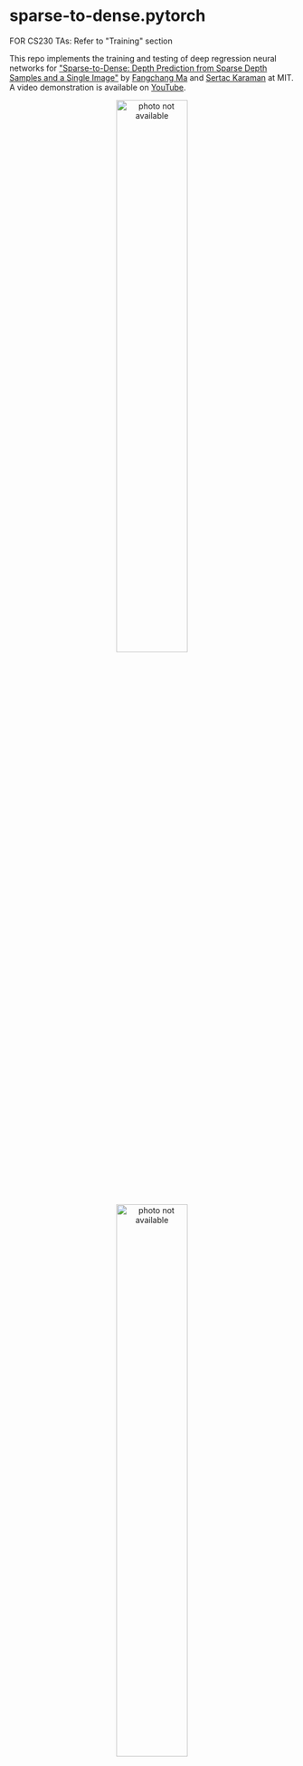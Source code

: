 sparse-to-dense.pytorch
============================
FOR CS230 TAs: Refer to "Training" section

This repo implements the training and testing of deep regression neural networks for ["Sparse-to-Dense: Depth Prediction from Sparse Depth Samples and a Single Image"](https://arxiv.org/pdf/1709.07492.pdf) by [Fangchang Ma](http://www.mit.edu/~fcma) and [Sertac Karaman](http://karaman.mit.edu/) at MIT. A video demonstration is available on [YouTube](https://youtu.be/vNIIT_M7x7Y).
<p align="center">
	<img src="http://www.mit.edu/~fcma/images/ICRA2018.png" alt="photo not available" width="50%" height="50%">
	<img src="https://j.gifs.com/Z4qDow.gif" alt="photo not available" height="50%">
</p>

This repo can be used for training and testing of
- RGB (or grayscale image) based depth prediction
- sparse depth based depth prediction
- RGBd (i.e., both RGB and sparse depth) based depth prediction

The original Torch implementation of the paper can be found [here](https://github.com/fangchangma/sparse-to-dense).

## Contents
0. [Requirements](#requirements)
0. [Training](#training)
0. [Testing](#testing)
0. [Trained Models](#trained-models)
0. [Benchmark](#benchmark)
0. [Citation](#citation)

## Requirements
This code was tested with Python 3 and PyTorch 0.4.0.
- Install [PyTorch](http://pytorch.org/) on a machine with CUDA GPU.
- Install the [HDF5](https://en.wikipedia.org/wiki/Hierarchical_Data_Format) and other dependencies (files in our pre-processed datasets are in HDF5 formats).
	```bash
	sudo apt-get update
	sudo apt-get install -y libhdf5-serial-dev hdf5-tools
	pip3 install h5py matplotlib imageio scikit-image opencv-python
	```
- Download the preprocessed [NYU Depth V2](http://cs.nyu.edu/~silberman/datasets/nyu_depth_v2.html) and/or [KITTI Odometry](http://www.cvlibs.net/datasets/kitti/eval_odometry.php) dataset in HDF5 formats, and place them under the `data` folder. The downloading process might take an hour or so. The NYU dataset requires 32G of storage space, and KITTI requires 81G.
	```bash
	mkdir data; cd data
	wget http://datasets.lids.mit.edu/sparse-to-dense/data/nyudepthv2.tar.gz
	tar -xvf nyudepthv2.tar.gz && rm -f nyudepthv2.tar.gz
	wget http://datasets.lids.mit.edu/sparse-to-dense/data/kitti.tar.gz
 	tar -xvf kitti.tar.gz && rm -f kitti.tar.gz
	cd ..
	```
## Training
The training scripts come with several options, which can be listed with the `--help` flag. 
```bash
python3 main.py --help
```

For CS230 TAs, run the following command to train a network with UNET-based encoder-decoded, and both RGB and 200 random sparse depth samples as the input to the network with a batch size 4.
```bash
python3 main.py -a UNET -m rgbd -s 200 --data nyudepthv2 --lr 0.00001 --batch-size 4 --use_pose True
```

Training results will be saved under the `results` folder. To resume a previous training, run
```bash
python3 main.py --resume [path_to_previous_model]
```

## Testing
To test the performance of a trained model without training, simply run main.py with the `-e` option. For instance,
```bash
python3 main.py --evaluate [path_to_trained_model]
```

## Trained Models
A number of trained models is available [here](http://datasets.lids.mit.edu/sparse-to-dense.pytorch/results/).

## Benchmark
The following numbers are from the original Torch repo.
- Error metrics on NYU Depth v2:

	| RGB     |  rms  |  rel  | delta1 | delta2 | delta3 |
	|-----------------------------|:-----:|:-----:|:-----:|:-----:|:-----:|
	| [Roy & Todorovic](http://web.engr.oregonstate.edu/~sinisa/research/publications/cvpr16_NRF.pdf) (_CVPR 2016_) | 0.744 | 0.187 |  - | - | - |
	| [Eigen & Fergus](http://cs.nyu.edu/~deigen/dnl/) (_ICCV 2015_)  | 0.641 | 0.158 | 76.9 | 95.0 | 98.8 |
	| [Laina et al](https://arxiv.org/pdf/1606.00373.pdf) (_3DV 2016_)            | 0.573 | **0.127** | **81.1** | 95.3 | 98.8 |
	| Ours-RGB             | **0.514** | 0.143 | 81.0 | **95.9** | **98.9** |

	| RGBd-#samples   |  rms  |  rel  | delta1 | delta2 | delta3 |
	|-----------------------------|:-----:|:-----:|:-----:|:-----:|:-----:|
	| [Liao et al](https://arxiv.org/abs/1611.02174) (_ICRA 2017_)-225 | 0.442 | 0.104 | 87.8 | 96.4 | 98.9 |
	| Ours-20 | 0.351 | 0.078 | 92.8 | 98.4 | 99.6 |
	| Ours-50 | 0.281 | 0.059 | 95.5 | 99.0 | 99.7 |
	| Ours-200| **0.230** | **0.044** | **97.1** | **99.4** | **99.8** |

	<img src="http://www.mit.edu/~fcma/images/ICRA18/acc_vs_samples_nyu.png" alt="photo not available" width="50%" height="50%">

- Error metrics on KITTI dataset:

	| RGB     |  rms  |  rel  | delta1 | delta2 | delta3 |
	|-----------------------------|:-----:|:-----:|:-----:|:-----:|:-----:|
	| [Make3D](http://papers.nips.cc/paper/5539-depth-map-prediction-from-a-single-image-using-a-multi-scale-deep-network.pdf) | 8.734 | 0.280 | 60.1 | 82.0 | 92.6 |
	| [Mancini et al](https://arxiv.org/pdf/1607.06349.pdf) (_IROS 2016_)  | 7.508 | - | 31.8 | 61.7 | 81.3 |
	| [Eigen et al](http://papers.nips.cc/paper/5539-depth-map-prediction-from-a-single-image-using-a-multi-scale-deep-network.pdf) (_NIPS 2014_)  | 7.156 | **0.190** | **69.2** | 89.9 | **96.7** |
	| Ours-RGB             | **6.266** | 0.208 | 59.1 | **90.0** | 96.2 |

	| RGBd-#samples   |  rms  |  rel  | delta1 | delta2 | delta3 |
	|-----------------------------|:-----:|:-----:|:-----:|:-----:|:-----:|
	| [Cadena et al](https://pdfs.semanticscholar.org/18d5/f0747a23706a344f1d15b032ea22795324fa.pdf) (_RSS 2016_)-650 | 7.14 | 0.179 | 70.9 | 88.8 | 95.6 |
	| Ours-50 | 4.884 | 0.109 | 87.1 | 95.2 | 97.9 |
	| [Liao et al](https://arxiv.org/abs/1611.02174) (_ICRA 2017_)-225 | 4.50 | 0.113 | 87.4 | 96.0 | 98.4 |
	| Ours-100 | 4.303 | 0.095 | 90.0 | 96.3 | 98.3 |
	| Ours-200 | 3.851 | 0.083 | 91.9 | 97.0 | 98.6 |
	| Ours-500| **3.378** | **0.073** | **93.5** | **97.6** | **98.9** |

	<img src="http://www.mit.edu/~fcma/images/ICRA18/acc_vs_samples_kitti.png" alt="photo not available" width="50%" height="50%">

	Note: our networks are trained on the KITTI odometry dataset, using only sparse labels from laser measurements.

## Citation
If you use our code or method in your work, please consider citing the following:

	@article{Ma2017SparseToDense,
		title={Sparse-to-Dense: Depth Prediction from Sparse Depth Samples and a Single Image},
		author={Ma, Fangchang and Karaman, Sertac},
		booktitle={ICRA},
		year={2018}
	}
	@article{ma2018self,
		title={Self-supervised Sparse-to-Dense: Self-supervised Depth Completion from LiDAR and Monocular Camera},
		author={Ma, Fangchang and Cavalheiro, Guilherme Venturelli and Karaman, Sertac},
		journal={arXiv preprint arXiv:1807.00275},
		year={2018}
	}

Please create a new issue for code-related questions. Pull requests are welcome.

